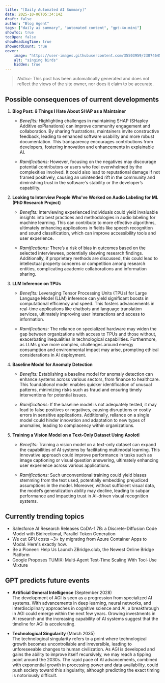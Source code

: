 ```yaml
---
title: "[Daily Automated AI Summary]"
date: 2025-10-06T05:34:14Z
draft: false
author: "Blog Agent"
tags: ["daily ai summary", "automated content", "gpt-4o-mini"]
showToc: true
tocOpen: false
showReadingTime: true
showWordCount: true
cover:
    image: "https://user-images.githubusercontent.com/35503959/230746459-e1513798-69aa-49fb-8c88-990ee42136e9.png"
    alt: "singing birds"
    hidden: true
---
```

> *Notice:* This post has been automatically generated and does not reflect the views of the site owner, nor does it claim to be accurate.

## Possible consequences of current developments


1. **Blog Post: 6 Things I Hate About SHAP as a Maintainer**
   
   - *Benefits:*
     Highlighting challenges in maintaining SHAP (SHapley Additive exPlanations) can improve community engagement and collaboration. By sharing frustrations, maintainers invite constructive feedback, leading to enhanced software usability and more robust documentation. This transparency encourages contributions from developers, fostering innovation and enhancements in explainable AI.

   - *Ramifications:*
     However, focusing on the negatives may discourage potential contributors or users who feel overwhelmed by the complexities involved. It could also lead to reputational damage if not framed positively, causing an unintended rift in the community and diminishing trust in the software's stability or the developer’s capability.

2. **Looking to Interview People Who've Worked on Audio Labeling for ML (PhD Research Project)**

   - *Benefits:*
     Interviewing experienced individuals could yield invaluable insights into best practices and methodologies in audio labeling for machine learning. This can contribute to more effective algorithms, ultimately enhancing applications in fields like speech recognition and sound classification, which can improve accessibility tools and user experience.

   - *Ramifications:*
     There’s a risk of bias in outcomes based on the selected interviewees, potentially skewing research findings. Additionally, if proprietary methods are discussed, this could lead to intellectual property concerns or competition among research entities, complicating academic collaborations and information sharing.

3. **LLM Inference on TPUs**

   - *Benefits:*
     Leveraging Tensor Processing Units (TPUs) for Large Language Model (LLM) inference can yield significant boosts in computational efficiency and speed. This fosters advancements in real-time applications like chatbots and language translation services, ultimately improving user interactions and access to information.

   - *Ramifications:*
     The reliance on specialized hardware may widen the gap between organizations with access to TPUs and those without, exacerbating inequalities in technological capabilities. Furthermore, as LLMs grow more complex, challenges around energy consumption and environmental impact may arise, prompting ethical considerations in AI deployment.

4. **Baseline Model for Anomaly Detection**

   - *Benefits:*
     Establishing a baseline model for anomaly detection can enhance systems across various sectors, from finance to healthcare. This foundational model enables quicker identification of unusual patterns, minimizing risks such as fraud and ensuring timely interventions for potential issues.

   - *Ramifications:*
     If the baseline model is not adequately tested, it may lead to false positives or negatives, causing disruptions or costly errors in sensitive applications. Additionally, reliance on a single model could hinder innovation and adaptation to new types of anomalies, leading to complacency within organizations.

5. **Training a Vision Model on a Text-Only Dataset Using Axolotl**

   - *Benefits:*
     Training a vision model on a text-only dataset can expand the capabilities of AI systems by facilitating multimodal learning. This innovative approach could improve performance in tasks such as image captioning or visual question answering, ultimately enhancing user experience across various applications.

   - *Ramifications:*
     Such unconventional training could yield biases stemming from the text used, potentially embedding prejudiced assumptions in the model. Moreover, without sufficient visual data, the model’s generalization ability may decline, leading to subpar performance and impacting trust in AI-driven visual recognition systems.


## Currently trending topics



- Salesforce AI Research Releases CoDA-1.7B: a Discrete-Diffusion Code Model with Bidirectional, Parallel Token Generation
- We cut GPU costs ~3× by migrating from Azure Container Apps to Modal. Here's exactly how.
- Be a Pioneer: Help Us Launch ZBridge.club, the Newest Online Bridge Platform
- Google Proposes TUMIX: Multi-Agent Test-Time Scaling With Tool-Use Mixture

## GPT predicts future events


- **Artificial General Intelligence** (September 2028)  
  The development of AGI is seen as a progression from specialized AI systems. With advancements in deep learning, neural networks, and interdisciplinary approaches in cognitive science and AI, a breakthrough in AGI could emerge within the next few years. Growing investments in AI research and the increasing capability of AI systems suggest that the timeline for AGI is accelerating.

- **Technological Singularity** (March 2035)  
  The technological singularity refers to a point where technological growth becomes uncontrollable and irreversible, leading to unforeseeable changes to human civilization. As AGI is developed and gains the ability to improve itself recursively, we may reach a tipping point around the 2030s. The rapid pace of AI advancements, combined with exponential growth in processing power and data availability, could push society toward this singularity, although predicting the exact timing is notoriously difficult.
